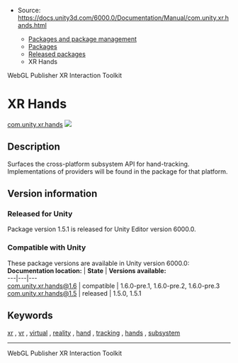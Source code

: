 * Source: https://docs.unity3d.com/6000.0/Documentation/Manual/com.unity.xr.hands.html

  * [Packages and package management](https://docs.unity3d.com/6000.0/Documentation/Manual/PackagesList.html)
  * [Packages](https://docs.unity3d.com/6000.0/Documentation/Manual/Packages-all.html)
  * [Released packages](https://docs.unity3d.com/6000.0/Documentation/Manual/pack-safe.html)
  * XR Hands 


[](https://docs.unity3d.com/6000.0/Documentation/Manual/com.unity.connect.share.html)
WebGL Publisher 
[](https://docs.unity3d.com/6000.0/Documentation/Manual/com.unity.xr.interaction.toolkit.html)
XR Interaction Toolkit 
# XR Hands
[com.unity.xr.hands](https://docs.unity3d.com/Packages/com.unity.xr.hands@1.5/manual/index.html) ![](https://docs.unity3d.com/6000.0/Documentation/uploads/Main/iconRel.png)
## Description
Surfaces the cross-platform subsystem API for hand-tracking. Implementations of providers will be found in the package for that platform. 
## Version information
### Released for Unity
Package version 1.5.1 is released for Unity Editor version 6000.0.
### Compatible with Unity
These package versions are available in Unity version 6000.0:
**Documentation location:** | **State** | **Versions available:**  
---|---|---  
[com.unity.xr.hands@1.6](https://docs.unity3d.com/Packages/com.unity.xr.hands@1.6/manual/index.html) | compatible | 1.6.0-pre.1, 1.6.0-pre.2, 1.6.0-pre.3  
[com.unity.xr.hands@1.5](https://docs.unity3d.com/Packages/com.unity.xr.hands@1.5/manual/index.html) | released | 1.5.0, 1.5.1  
## Keywords
[xr](https://docs.unity3d.com/6000.0/Documentation/Manual/pack-keys.html#xr) , [vr](https://docs.unity3d.com/6000.0/Documentation/Manual/pack-keys.html#vr) , [virtual](https://docs.unity3d.com/6000.0/Documentation/Manual/pack-keys.html#virtual) , [reality](https://docs.unity3d.com/6000.0/Documentation/Manual/pack-keys.html#reality) , [hand](https://docs.unity3d.com/6000.0/Documentation/Manual/pack-keys.html#hand) , [tracking](https://docs.unity3d.com/6000.0/Documentation/Manual/pack-keys.html#tracking) , [hands](https://docs.unity3d.com/6000.0/Documentation/Manual/pack-keys.html#hands) , [subsystem](https://docs.unity3d.com/6000.0/Documentation/Manual/pack-keys.html#subsystem)
* * *
[](https://docs.unity3d.com/6000.0/Documentation/Manual/com.unity.connect.share.html)
WebGL Publisher 
[](https://docs.unity3d.com/6000.0/Documentation/Manual/com.unity.xr.interaction.toolkit.html)
XR Interaction Toolkit 
